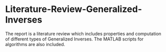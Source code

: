 # Literature-Review-Generalized-Inverses
The report is a literature review which includes properties and computation of different types of Generalized Inverses. The MATLAB scripts for algorithms are also included. 
